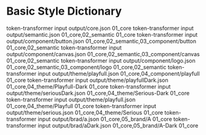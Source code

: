 # Basic Style Dictionary

token-transformer input output/core.json 01_core 
token-transformer input output/semantic.json 01_core,02_semantic 01_core
token-transformer input output/component/button.json 01_core,02_semantic,03_component/button 01_core,02_semantic
token-transformer input output/component/canvas.json 01_core,02_semantic,03_component/canvas 01_core,02_semantic
token-transformer input output/component/logo.json 01_core,02_semantic,03_component/logo 01_core,02_semantic
token-transformer input output/theme/playfull.json 01_core,04_component/playfull 01_core
token-transformer input output/theme/playfullDark.json 01_core,04_theme/Playfull-Dark 01_core
token-transformer input output/theme/seriousDark.json 01_core,04_theme/Serious-Dark 01_core
token-transformer input output/theme/playfull.json 01_core,04_theme/Playfull 01_core
token-transformer input output/theme/serious.json 01_core,04_theme/Serious 01_core
token-transformer input output/brad/a.json 01_core,05_brand/A 01_core
token-transformer input output/brad/aDark.json 01_core,05_brand/A-Dark 01_core
